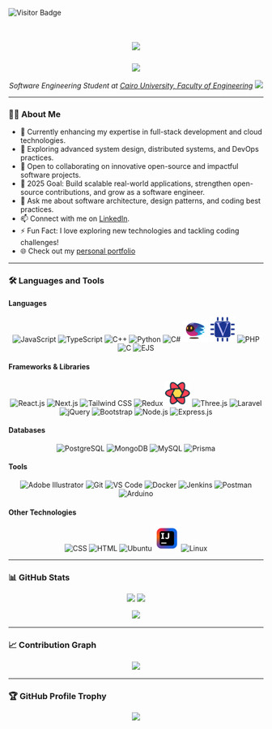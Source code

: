 ![Visitor Badge](https://visitor-badge.laobi.icu/badge?page_id=ahmedfathy0-0)

<h1 align="center">
  <img src="https://readme-typing-svg.herokuapp.com/?font=Righteous&size=35&center=true&vCenter=true&width=500&height=70&duration=4000&lines=Hello+There!+👋;+I'm+Ahmed+Fathy!;&color=ff0000" />
</h1>

<p align="center">
  <img src="https://user-images.githubusercontent.com/74038190/219923809-b86dc415-a0c2-4a38-bc88-ad6cf06395a8.gif" width="400" />
</p>

<p align="center"><em>
  Software Engineering Student at <a href="http://eng.cu.edu.eg/en/page/36/?s=8+">Cairo University, Faculty of Engineering</a> <img src="https://media.giphy.com/media/WUlplcMpOCEmTGBtBW/giphy.gif" width="30" />
</em></p>

---

### 👨‍💻 About Me

- 🔭 Currently enhancing my expertise in full-stack development and cloud technologies.  
- 🌱 Exploring advanced system design, distributed systems, and DevOps practices.  
- 👯 Open to collaborating on innovative open-source and impactful software projects.  
- 🥅 2025 Goal: Build scalable real-world applications, strengthen open-source contributions, and grow as a software engineer.  
- 💬 Ask me about software architecture, design patterns, and coding best practices.
- 📫 Connect with me on [LinkedIn](https://linkedin.com/in/ahmedfathy-x1).
- ⚡ Fun Fact: I love exploring new technologies and tackling coding challenges!
- 🌐 Check out my [personal portfolio](https://ahmed-portfolio-swart-kappa.vercel.app/)

---
### 🛠️ Languages and Tools

#### Languages
<p align="center">
  <img src="https://skillicons.dev/icons?i=javascript" width="50" title="JavaScript"/>
  <img src="https://skillicons.dev/icons?i=ts" width="50" title="TypeScript"/>
  <img src="https://img.icons8.com/?size=100&id=40669&format=png&color=000000" width="50" title="C++"/>
  <img src="https://skillicons.dev/icons?i=python" width="50" title="Python"/>
  <img src="https://skillicons.dev/icons?i=cs" width="50" title="C#"/>
  <img src="./Motoko.png" width="50" title="Motoko"/>
  <img src="./Verilog.png" width="50" title="Verilog"/>
  <img src="https://skillicons.dev/icons?i=php" width="50" title="PHP"/>
  <img src="https://skillicons.dev/icons?i=c" width="50" title="C"/>
  <img src="https://img.icons8.com/?size=100&id=puL87ypQPxxr&format=png&color=000000" width="50" title="EJS"/>
</p>

#### Frameworks & Libraries
<p align="center">
  <img src="https://skillicons.dev/icons?i=react" width="50" title="React.js"/>
  <img src="https://skillicons.dev/icons?i=nextjs" width="50" title="Next.js"/>
  <img src="https://skillicons.dev/icons?i=tailwind" width="50" title="Tailwind CSS"/>
  <img src="https://skillicons.dev/icons?i=redux" width="50" title="Redux"/>
  <img src="./ReactQuery.svg" width="50" title="React Query"/>
  <img src="https://skillicons.dev/icons?i=threejs" width="50" title="Three.js"/>
  <img src="https://skillicons.dev/icons?i=laravel" width="50" title="Laravel"/>
  <img src="https://skillicons.dev/icons?i=jquery" width="50" title="jQuery"/>
  <img src="https://skillicons.dev/icons?i=bootstrap" width="50" title="Bootstrap"/>
  <img src="https://skillicons.dev/icons?i=nodejs" width="50" title="Node.js"/>
  <img src="https://skillicons.dev/icons?i=express" width="50" title="Express.js"/>
</p>

#### Databases
<p align="center">
  <img src="https://skillicons.dev/icons?i=postgresql" width="50" title="PostgreSQL"/>
  <img src="https://skillicons.dev/icons?i=mongodb" width="50" title="MongoDB"/>
  <img src="https://skillicons.dev/icons?i=mysql" width="50" title="MySQL"/>
  <img src="https://skillicons.dev/icons?i=prisma" width="50" title="Prisma"/>
</p>

#### Tools
<p align="center">
  <img src="https://img.icons8.com/?size=100&id=13631&format=png&color=000000" width="50" title="Adobe Illustrator"/>
  <img src="https://skillicons.dev/icons?i=git" width="50" title="Git"/>
  <img src="https://skillicons.dev/icons?i=vscode" width="50" title="VS Code"/>
  <img src="https://skillicons.dev/icons?i=docker" width="50" title="Docker"/>
  <img src="https://skillicons.dev/icons?i=jenkins" width="50" title="Jenkins"/>
  <img src="https://skillicons.dev/icons?i=postman" width="50" title="Postman"/>
  <img src="https://skillicons.dev/icons?i=arduino" width="50" title="Arduino"/>
</p>

#### Other Technologies
<p align="center">
  <img src="https://skillicons.dev/icons?i=css" width="50" title="CSS"/>
  <img src="https://skillicons.dev/icons?i=html" width="50" title="HTML"/>
  <img src="https://skillicons.dev/icons?i=ubuntu" width="50" title="Ubuntu"/>
  <img src="./JetBrains.png" width="50" title="JetBrains"/>
  <img src="https://skillicons.dev/icons?i=linux" width="50" title="Linux"/>
</p>

---
### 📊 GitHub Stats

<p align="center">
  <img src="https://github-readme-stats.vercel.app/api?username=ahmedfathy0-0&show_icons=true&count_private=true&theme=dracula&locale=en" height="150" />
  <img src="https://github-readme-streak-stats.herokuapp.com/?user=ahmedfathy0-0&theme=dracula" height="150" />
</p>

<p align="center">
  <img src="https://github-readme-stats.vercel.app/api/top-langs/?username=ahmedfathy0-0&theme=dracula&layout=compact&hide_border=true&hide=html,c" width="400" />
</p>


---

### 📈 Contribution Graph

<p align="center">
  <img src="https://github-readme-activity-graph.vercel.app/graph?username=ahmedfathy0-0&theme=dracula&hide_border=true&area=true&custom_title=My+Contribution+Graph" />
</p>

---

### 🏆 GitHub Profile Trophy

<p align="center">
  <img src="https://github-profile-trophy.vercel.app/?username=ahmedfathy0-0&theme=dracula&no-frame=true" />
</p>
